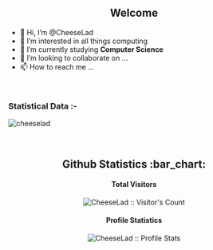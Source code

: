 <h2 align="center">Welcome</h2>

- 👋 Hi, I’m @CheeseLad
- 👀 I’m interested in all things computing
- 🌱 I’m currently studying <b>Computer Science</b>
- 💞️ I’m looking to collaborate on ...
- 📫 How to reach me ...

<br>

<h3>Statistical Data :-</h3>
<p><img align="center"
    src="https://github-readme-stats.vercel.app/api/top-langs?username=cheeselad&show_icons=true&locale=en&bg_color=0d1117&text_color=ffffff&layout=compact"
    alt="cheeselad" 
    bg_color=#808080/></p>

<br>

<h2 align="center">Github Statistics :bar_chart:</h2>

<h4 align="center">Total Visitors</h4>

<p align="center"><img src="https://profile-counter.glitch.me/{CheeseLad}/count.svg" alt="CheeseLad :: Visitor's Count" /></p>

<h4 align="center">Profile Statistics</h4>

<p align="center"><img src="https://github-readme-stats.vercel.app/api?username=CheeseLad&show_icons=true&theme=synthwave" alt="CheeseLad :: Profile Stats" /></p>


<!---
CheeseLad/CheeseLad is a ✨ special ✨ repository because its `README.md` (this file) appears on your GitHub profile.
You can click the Preview link to take a look at your changes.
--->
